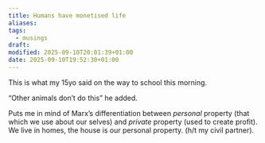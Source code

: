 ```yaml
---
title: Humans have monetised life
aliases:
tags:
  - musings
draft:
modified: 2025-09-10T20:01:39+01:00
date: 2025-09-10T19:52:30+01:00
---
```

This is what my 15yo said on the way to school this morning.

“Other animals don’t do this” he added.

Puts me in mind of Marx’s differentiation between *personal* property (that which we use about our selves) and *private* property (used to create profit). We live in homes, the house is our personal property. (h/t my civil partner).
